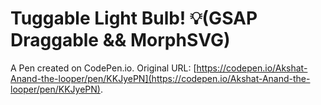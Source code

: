 # Tuggable Light Bulb! 💡(GSAP Draggable && MorphSVG)

A Pen created on CodePen.io. Original URL: [https://codepen.io/Akshat-Anand-the-looper/pen/KKJyePN](https://codepen.io/Akshat-Anand-the-looper/pen/KKJyePN).

